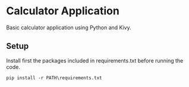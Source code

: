 # Calculator Application
Basic calculator application using Python and Kivy.

## Setup
Install first the packages included in requirements.txt before running the code.
```
pip install -r PATH\requirements.txt
```